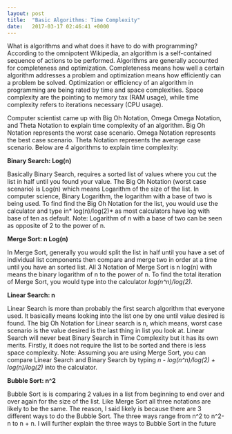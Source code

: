 ```yaml
---
layout: post
title:  "Basic Algorithms: Time Complexity"
date:   2017-03-17 02:46:41 +0000
---
```



What is algorithms and what does it have to do with programming? According to the omnipotent Wikipedia, an algorithm is a self-contained sequence of actions to be performed. Algorithms are generally accounted for completeness and optimization. Completeness means how well a certain algorithm addresses a problem and optimization means how efficiently can a problem be solved. Optimization or efficiency of an algorithm in programming are being rated by time and space complexities. Space complexity are the pointing to memory tax (RAM usage), while time complexity refers to iterations necessary (CPU usage).

Computer scientist came up with Big Oh Notation, Omega Omega Notation, and Theta Notation to explain time complexity of an algorithm. Big Oh Notation represents the worst case scenario.  Omega Notation represents the best case scenario. Theta Notation represents the average case scenario. Below are 4 algorithms to explain time complexity:

**Binary Search: Log(n)**

Basically Binary Search, requires a sorted list of values where you cut the list in half until you found your value. The Big Oh Notation (worst case scenario) is Log(n) which means Logarithm of the size of the list. In computer science, Binary Logarithm, the logarithm with a base of two is being used. To find find the Big Oh Notation for the list, you would use the calculator and type in* log(n)/log(2)* as most calculators have log with base of ten as default. Note: Logarithm of n with a base of two can be seen as opposite of 2 to the power of n.


**Merge Sort: n Log(n)**

In Merge Sort, generally you would split the list in half until you have a set of individual list components then compare and merge two in order at a time until you have an sorted list. All 3 Notation of Merge Sort is n log(n) with means the binary logarithm of n to the power of n. To find the total iteration of Merge Sort, you would type into the calculator *log(n^n)/log(2)*. 

**Linear Search: n**

Linear Search is more than probably the first search algorithm that everyone used. It basically means looking into the list one by one until value desired is found. The big Oh Notation for Linear search is n, which means,  worst case scenario is the value desired is the last thing in list you look at. Linear Search will never beat Binary Search in Time Complexity but it has its own merits. Firstly, it does not require the list to be sorted and there is less space complexity. Note: Assuming you are using Merge Sort, you can compare Linear Search and Binary Search by typing *n - log(n^n)/log(2) + log(n)/log(2)* into the calculator.

**Bubble Sort: n^2**

Bubble Sort is is comparing 2 values in a list from beginning to end over and over again for the size of the list. Like Merge Sort all three notations are likely to be the same. The reason, I said likely is because there are 3 different ways to do the Bubble Sort. The three ways range from n^2 to n^2-n to n + n. I will further explain the three ways to Bubble Sort in the future 

